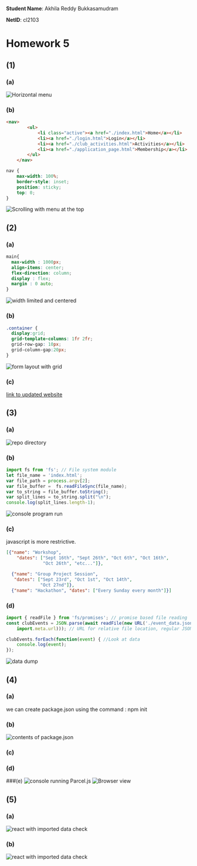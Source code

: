 **Student Name**:  Akhila Reddy Bukkasamudram

**NetID**: cl2103

# Homework 5
## (1)
### (a)
![Horizontal menu](images/image5_1a.png)

### (b)
```html
<nav>
        <ul>
            <li class="active"><a href="./index.html">Home</a></li>
            <li><a href="./login.html">Login</a></li>
            <li><a href="./club_activities.html">Activities</a></li>
            <li><a href="./application_page.html">Membership</a></li>
        </ul>
    </nav>
```
```css
nav {
    max-width: 100%;
    border-style: inset;
    position: sticky;
    top: 0;
}

```
![Scrolling with menu at the top](images/image5_1b.png)

## (2)

### (a)
```css
main{
  max-width : 1000px;
  align-items: center;
  flex-direction: column;
  display : flex;
  margin : 0 auto;
}
```
![width limited and centered](images/image5_2a.png)

### (b)

```css
.container {
  display:grid;
  grid-template-columns: 1fr 2fr;
  grid-row-gap: 10px;
  grid-column-gap:20px;
}
```
![form layout with grid](images/image5_2b.png)

### (c)

[link to updated website](http://csweb01.csueastbay.edu/~cl2103/clubProjectHW5/clubProject/)

## (3)

### (a)
![repo directory](images/image5_3a.png)

### (b)
```javascript
import fs from 'fs'; // File system module
let file_name = 'index.html';
var file_path = process.argv[2];
var file_buffer =  fs.readFileSync(file_name);
var to_string = file_buffer.toString();
var split_lines = to_string.split("\n");
console.log(split_lines.length-1);
```
![console program run](images/image5_3b.png)

### (c)
javascript is more restrictive.

```json
[{"name": "Workshop",
    "dates": ["Sept 16th", "Sept 26th", "Oct 6th", "Oct 16th",
              "Oct 26th", "etc..."]},

  {"name": "Group Project Session",
   "dates": ["Sept 23rd", "Oct 1st", "Oct 14th",
             "Oct 27nd"]},
  {"name": "Hackathon", "dates": ["Every Sunday every month"]}]
```

### (d)

```javascript
import { readFile } from 'fs/promises'; // promise based file reading 
const clubEvents = JSON.parse(await readFile(new URL('./event_data.json',
    import.meta.url))); // URL for relative file location, regular JSON parsing

clubEvents.forEach(function(event) { //Look at data
    console.log(event);
});

```
![data dump](images/image5_3d.png)

## (4)

### (a)
we can create package.json using the command : npm init

### (b)
![contents of package.json](images/image5_4b.png)

### (c)

### (d)

###(e)
![console running Parcel.js](images/image5_4d1.png)
![Browser view](images/image5_4d2.png)

## (5)

### (a)
![react with imported data check](images/image5_5a.png)

### (b)
![react with imported data check](images/image5_5b.png)
